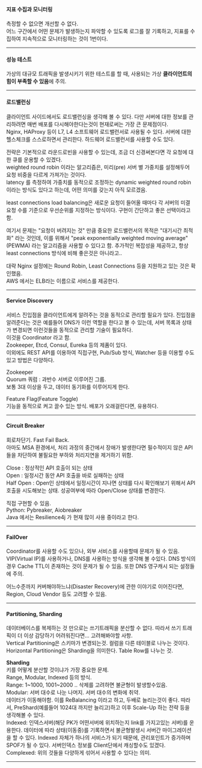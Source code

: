 #### 지표 수집과 모니터링  
측정할 수 없으면 개선할 수 없다.  
어느 구간에서 어떤 문제가 발생하는지 파악할 수 있도록 로그를 잘 기록하고, 지표를 수집하여 지속적으로 모니터링하는 것이 1번이다.  

---  

#### 성능 테스트  
가상의 대규모 트래픽을 발생시키기 위한 테스트를 할 때, 사용되는 가상 **클라이언트의 힘이 부족할 수 있음**에 주의.  

---  

#### 로드밸런싱  
클라이언트 사이드에서도 로드밸런싱을 생각해 볼 수 있다. 다만 서버에 대한 정보를 관리하려면 매번 배포를 다시해야한다는것이 현재로써는 가장 큰 문제점이다.  
Nginx, HAProxy 등이 L7, L4 소프트웨어 로드밸런서로 사용될 수 있다. 서버에 대한 헬스체크를 스스로하면서 관리한다. 하드웨어 로드밸런서를 사용할 수도 있다.  

전략은 기본적으로 라운드로빈을 사용할 수 있는데, 조금 더 신경써본다면 각 요청에 대한 큐를 운용할 수 있겠다.  
weighted round robin 이라는 알고리즘은, 미리(pre) 서버 별 가중치를 설정해두어 요청 비중을 다르게 가져가는 것이다.  
latency 를 측정하여 가중치를 동적으로 조정하는 dynamic weighted round robin 이라는 방식도 있다고 하는데, 어떤 의미를 갖는지 아직 모르겠음.  

least connections load balancing은 새로운 요청이 들어올 때마다 각 서버의 미결 요청 수를 기준으로 우선순위를 지정하는 방식이다. 구현이 간단하고 좋은 선택이라고 함.  

여기서 문제는 "요청이 버려지는 것" 만큼 중요한 로드밸런서의 목적은 "대기시간 최적화" 라는 것인데, 이를 위해서 "peak exponentially weighted moving average" (PEWMA) 라는 알고리즘을 사용할 수 있다고 함. 추가적인 복잡성을 제공하고, 항상 least connections 방식에 비해 좋은것은 아니라고..  

대략 Nginx 설정에는 Round Robin, Least Connections 등을 지원하고 있는 것은 확인했음.  
AWS 에서는 ELB라는 이름으로 서비스를 제공한다.  

---  

#### Service Discovery  
서비스 진입점을 클라이언트에게 알려주는 것을 동적으로 관리할 필요가 있다. 진입점을 알려준다는 것은 예를들어 DNS가 이런 역할을 한다고 볼 수 있는데, 서버 목록과 상태가 변경되면 이런것들을 동적으로 관리할 기술이 필요하다.  
이것을 Coordinator 라고 함.  
Zookeeper, Etcd, Consul, Eureka 등의 제품이 있다.  
이외에도 REST API를 이용하여 직접구현, Pub/Sub 방식, Watcher 등을 이용할 수도 있고 방법은 다양하다.  

Zookeeper  
Quorum 쿼럼 : 과반수 서버로 이루어진 그룹.  
보통 3대 이상을 두고, 데이터 동기화를 이루어지게 한다.  

Feature Flag(Feature Toggle)  
기능을 동적으로 켜고 끌수 있는 방식. 배포가 오래걸린다면, 유용하다.  

---  

#### Circuit Breaker  
회로차단기. Fast Fail Back.  
아마도 MSA 환경에서, 처리 과정의 중간에서 장애가 발생한다면 필수적이지 않은 API 들을 차단하여 불필요한 부하와 처리지연을 제거하기 위함.  

Close : 정상적인 API 호출이 되는 상태  
Open : 일정시간 동안 API 호출을 바로 실패하는 상태  
Half Open : Open인 상태에서 일정시간이 지나면 상태를 다시 확인해보기 위해서 API호출을 시도해보는 상태. 성공여부에 따라 Open/Close 상태를 변경한다.  

직접 구현할 수 있음.  
Python: Pybreaker, Aiobreaker  
Java 에서는 Resilience4j 가 현재 많이 사용 중이라고 한다.  

---  

#### FailOver  
Coordinator를 사용할 수도 있으나, 외부 서비스를 사용할때 문제가 될 수 있음.  
VIP(Virtual IP)를 사용하거나, DNS를 사용하는 방식을 생각해 볼 수있다. DNS 방식의 경우 Cache TTL이 존재하는 것이 문제가 될 수 있음. 또한 DNS 영구캐시 되는 설정들에 주의.  

어느수준까지 커버해야하느냐(Disaster Recovery)에 관한 이야기로 이어진다면, Region, Cloud Vendor 등도 고려할 수 있음.  

---  

#### Partitioning, Sharding  
데이터베이스를 복제하는 것 만으로는 쓰기트래픽을 분산할 수 없다. 따라서 쓰기 트래픽이 더 이상 감당하기 어려워진다면... 고려해봐야할 사항.  
Vertical Partitioning은 스키마가 변경되는것. 컬럼을 다른 테이블로 나누는 것이다.  
Horizontal Partitioning은 Sharding을 의미한다. Table Row를 나누는 것.  

**Sharding**  
키를 어떻게 분산할 것이냐가 가장 중요한 문제.  
Range, Modular, Indexed 등의 방식.  
Range: 1~1000, 1001~2000 .. 삭제를 고려하면 불균형이 발생할수있음.  
Modular: 서버 대수로 나눈 나머지. 서버 대수의 변화에 취약.  
데이터가 이동해야함. 이를 ReBalancing 이라고 하고, 두배로 늘리는것이 좋다. 따라서, PreShard(예를들어 1024대 까지만 늘리고)하고 이후 Scale-Up 하는 전략 등을 생각해볼 수 있다.  
Indexed: 인덱스서버(해당 PK가 어떤서버에 위치하는지 link를 가지고있는 서버)를 운용한다. 데이터에 따라 상태(이동중)를 기록하면서 불균형발생시 서버간 마이그레이션을 할 수 있다.
Indexed 자체가 하나의 서비스가 되기 때문에, 관리포인트가 증가하며 SPOF가 될 수 있다. 서버인덱스 정보를 Client단에서 캐싱할수도 있겠다.    
Complexed: 위의 것들을 다양하게 섞어서 사용할 수 있다는 의미.  

---  





